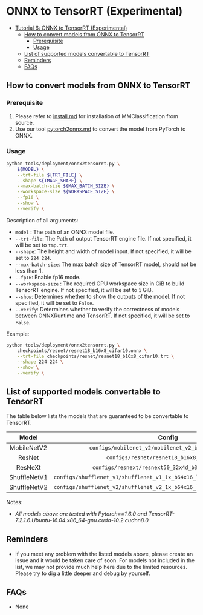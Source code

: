 # ONNX to TensorRT (Experimental)

<!-- TOC -->

- [Tutorial 6: ONNX to TensorRT (Experimental)](#tutorial-6-onnx-to-tensorrt-experimental)
  - [How to convert models from ONNX to TensorRT](#how-to-convert-models-from-onnx-to-tensorrt)
    - [Prerequisite](#prerequisite)
    - [Usage](#usage)
  - [List of supported models convertable to TensorRT](#list-of-supported-models-convertable-to-tensorrt)
  - [Reminders](#reminders)
  - [FAQs](#faqs)

<!-- TOC -->

## How to convert models from ONNX to TensorRT

### Prerequisite

1. Please refer to [install.md](https://mmclassification.readthedocs.io/en/latest/install.html#install-mmclassification) for installation of MMClassification from source.
2. Use our tool [pytorch2onnx.md](./pytorch2onnx.md) to convert the model from PyTorch to ONNX.

### Usage

```bash
python tools/deployment/onnx2tensorrt.py \
    ${MODEL} \
    --trt-file ${TRT_FILE} \
    --shape ${IMAGE_SHAPE} \
    --max-batch-size ${MAX_BATCH_SIZE} \
    --workspace-size ${WORKSPACE_SIZE} \
    --fp16 \
    --show \
    --verify \
```

Description of all arguments:

- `model` : The path of an ONNX model file.
- `--trt-file`: The Path of output TensorRT engine file. If not specified, it will be set to `tmp.trt`.
- `--shape`: The height and width of model input. If not specified, it will be set to `224 224`.
- `--max-batch-size`: The max batch size of TensorRT model, should not be less than 1.
- `--fp16`: Enable fp16 mode.
- `--workspace-size` : The required GPU workspace size in GiB to build TensorRT engine. If not specified, it will be set to `1` GiB.
- `--show`: Determines whether to show the outputs of the model. If not specified, it will be set to `False`.
- `--verify`: Determines whether to verify the correctness of models between ONNXRuntime and TensorRT. If not specified, it will be set to `False`.

Example:

```bash
python tools/deployment/onnx2tensorrt.py \
    checkpoints/resnet/resnet18_b16x8_cifar10.onnx \
    --trt-file checkpoints/resnet/resnet18_b16x8_cifar10.trt \
    --shape 224 224 \
    --show \
    --verify \
```

## List of supported models convertable to TensorRT

The table below lists the models that are guaranteed to be convertable to TensorRT.

|    Model     |                                    Config                                    | Status |
| :----------: | :--------------------------------------------------------------------------: | :----: |
| MobileNetV2  |            `configs/mobilenet_v2/mobilenet_v2_b32x8_imagenet.py`             |   Y    |
|    ResNet    |                  `configs/resnet/resnet18_b16x8_cifar10.py`                  |   Y    |
|   ResNeXt    |             `configs/resnext/resnext50_32x4d_b32x8_imagenet.py`              |   Y    |
| ShuffleNetV1 | `configs/shufflenet_v1/shufflenet_v1_1x_b64x16_linearlr_bn_nowd_imagenet.py` |   Y    |
| ShuffleNetV2 | `configs/shufflenet_v2/shufflenet_v2_1x_b64x16_linearlr_bn_nowd_imagenet.py` |   Y    |

Notes:

- *All models above are tested with Pytorch==1.6.0 and TensorRT-7.2.1.6.Ubuntu-16.04.x86_64-gnu.cuda-10.2.cudnn8.0*

## Reminders

- If you meet any problem with the listed models above, please create an issue and it would be taken care of soon. For models not included in the list, we may not provide much help here due to the limited resources. Please try to dig a little deeper and debug by yourself.

## FAQs

- None
